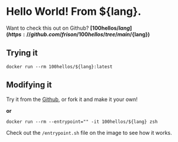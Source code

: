 # Hello World! From ${lang}.

Want to check this out on Github? **[100hellos/${lang}](https://github.com/frison/100hellos/tree/main/${lang})**

## Trying it

`docker run --rm 100hellos/${lang}:latest`

## Modifying it

Try it from the [Github](https://github.com/frison/100hellos/tree/main/README.md), or fork it and make it your own!

**or**

```
docker run --rm --entrypoint="" -it 100hellos/${lang} zsh
```

Check out the `/entrypoint.sh` file on the image to see how it works.


